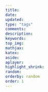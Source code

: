 ```yaml
---
title:
date:
updated:
type: "tags"
comments:
description:
keywords:
top_img:
mathjax:
katex:
aside:
aplayer:
highlight_shrink:
random: 
orderby: random
order: 1
---
```

